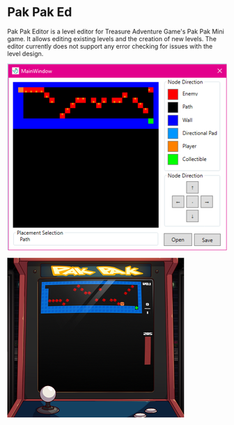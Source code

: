 # Pak Pak Ed

Pak Pak Editor is a level editor for Treasure Adventure Game's Pak Pak Mini game. It allows editing existing levels and the creation of new levels. The editor currently does not support any error checking for issues with the level design.

![ ](https://github.com/Daniel-McCarthy/PakPakEd/blob/master/Images/Preview-01.png)
  
![ ](https://github.com/Daniel-McCarthy/PakPakEd/blob/master/Images/Preview-02.png)
